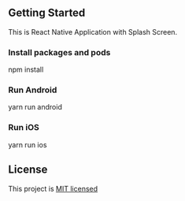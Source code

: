 ## Getting Started

This is React Native Application with Splash Screen.

### Install packages and pods

npm install

### Run Android

yarn run android

### Run iOS

yarn run ios

## License

This project is [MIT licensed](/LICENSE.md)
